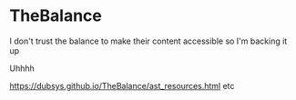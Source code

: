 # TheBalance
I don't trust the balance to make their content accessible so I'm backing it up

Uhhhh

https://dubsys.github.io/TheBalance/ast_resources.html etc
